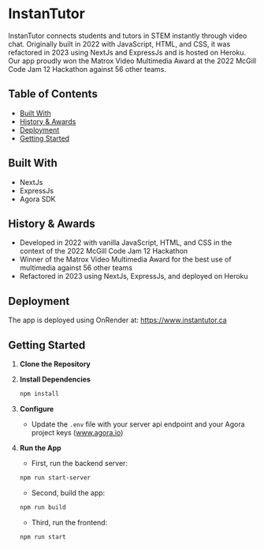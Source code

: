 # InstanTutor

InstanTutor connects students and tutors in STEM instantly through video chat. Originally built in 2022 with JavaScript, HTML, and CSS, it was refactored in 2023 using NextJs and ExpressJs and is hosted on Heroku. Our app proudly won the Matrox Video Multimedia Award at the 2022 McGill Code Jam 12 Hackathon against 56 other teams.

## Table of Contents 

- [Built With](#built-with)
- [History & Awards](#history--awards)
- [Deployment](#deployment)
- [Getting Started](#getting-started)


## Built With

- NextJs
- ExpressJs
- Agora SDK


## History & Awards 

- Developed in 2022 with vanilla JavaScript, HTML, and CSS in the context of the 2022 McGill Code Jam 12 Hackathon
- Winner of the Matrox Video Multimedia Award for the best use of multimedia against 56 other teams
- Refactored in 2023 using NextJs, ExpressJs, and deployed on Heroku


## Deployment 

The app is deployed using OnRender at: https://www.instantutor.ca

## Getting Started 

1. **Clone the Repository**


2. **Install Dependencies**
    ```bash
    npm install
    ```

3. **Configure**
    - Update the `.env` file with your server api endpoint and your Agora project keys (www.agora.io)

4. **Run the App**
    - First, run the backend server:
    ```bash
    npm run start-server 
    ```
    
     - Second, build the app:
    ```bash
    npm run build 
    ```

      - Third, run the frontend:
    ```bash
    npm run start  
    ```


